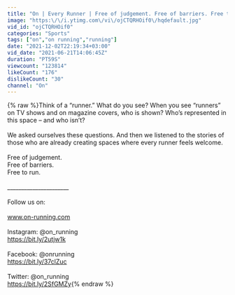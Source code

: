 ```yaml
---
title: "On | Every Runner | Free of judgement. Free of barriers. Free to run."
image: "https:\/\/i.ytimg.com\/vi\/ojCTQRHOif0\/hqdefault.jpg"
vid_id: "ojCTQRHOif0"
categories: "Sports"
tags: ["on","on running","running"]
date: "2021-12-02T22:19:34+03:00"
vid_date: "2021-06-21T14:06:45Z"
duration: "PT59S"
viewcount: "123814"
likeCount: "176"
dislikeCount: "30"
channel: "On"
---
```

{% raw %}Think of a “runner.” What do you see? When you see “runners” on TV shows and on magazine covers, who is shown? Who’s represented in this space – and who isn’t?<br /><br />We asked ourselves these questions. And then we listened to the stories of those who are already creating spaces where every runner feels welcome.<br /><br />Free of judgement.<br />Free of barriers.<br />Free to run.<br /><br />______________________<br /><br />Follow us on:<br /><br />www.on-running.com<br /><br />Instagram: @on_running<br /><a rel="nofollow" target="blank" href="https://bit.ly/2utjw1k">https://bit.ly/2utjw1k</a><br /><br />Facebook: @onrunning<br /><a rel="nofollow" target="blank" href="https://bit.ly/37clZuc">https://bit.ly/37clZuc</a><br /><br />Twitter: @on_running<br /><a rel="nofollow" target="blank" href="https://bit.ly/2SfGMZy">https://bit.ly/2SfGMZy</a>{% endraw %}
